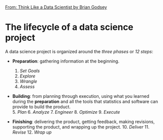 [From: Think Like a Data Scientist by Brian Godsey](https://www.amazon.com/Think-Like-Scientist-step-step/dp/1633430278)

# The lifecycle of a data science project

A data science project is organized around the _three phases_ or _12 steps_:
* **Preparation**: gathering information at the beginning.
    1. _Set Goals_
    2. _Explore_
    3. _Wrangle_
    4. _Assess_
    
* **Building**: from planning through execution, using what you learned during the **preparation** and all the tools that statistics and software can provide to build the product.    
    5. _Plan_
    6. _Analyze_
    7. _Engineer_
    8. _Optimize_
    9. _Execute_
    
* **Finishing**: delivering the product, getting feedback, making revisions, supporting the product, and wrapping up the project.
    10. _Deliver_
    11. _Revise_
    12. _Wrap up_